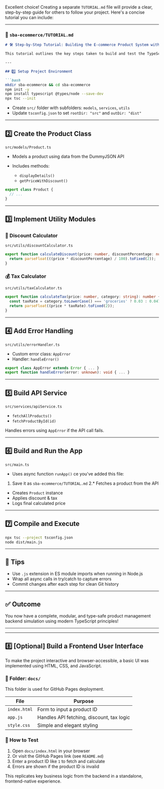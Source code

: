 Excellent choice! Creating a separate `TUTORIAL.md` file will provide a clear, step-by-step guide for others to follow your project. Here's a concise tutorial you can include:

---

### 📄 `sba-ecommerce/TUTORIAL.md`

````markdown
# 🛠️ Step-by-Step Tutorial: Building the E-commerce Product System with TypeScript

This tutorial outlines the key steps taken to build and test the TypeScript-based e-commerce system, following best practices and modular development.

---

## 1️⃣ Setup Project Environment

```bash
mkdir sba-ecommerce && cd sba-ecommerce
npm init -y
npm install typescript @types/node --save-dev
npx tsc --init
````

* Create `src/` folder with subfolders: `models`, `services`, `utils`
* Update `tsconfig.json` to set `rootDir: "src"` and `outDir: "dist"`

---

## 2️⃣ Create the Product Class

`src/models/Product.ts`

* Models a product using data from the DummyJSON API
* Includes methods:

  * `displayDetails()`
  * `getPriceWithDiscount()`

```ts
export class Product {
  // ...
}
```

---

## 3️⃣ Implement Utility Modules

### 🧮 Discount Calculator

`src/utils/discountCalculator.ts`

```ts
export function calculateDiscount(price: number, discountPercentage: number): number {
  return parseFloat(((price * discountPercentage) / 100).toFixed(2));
}
```

### 💰 Tax Calculator

`src/utils/taxCalculator.ts`

```ts
export function calculateTax(price: number, category: string): number {
  const taxRate = category.toLowerCase() === 'groceries' ? 0.03 : 0.0475;
  return parseFloat((price * taxRate).toFixed(2));
}
```

---

## 4️⃣ Add Error Handling

`src/utils/errorHandler.ts`

* Custom error class: `AppError`
* Handler: `handleError()`

```ts
export class AppError extends Error { ... }
export function handleError(error: unknown): void { ... }
```

---

## 5️⃣ Build API Service

`src/services/apiService.ts`

* `fetchAllProducts()`
* `fetchProductById(id)`

Handles errors using `AppError` if the API call fails.

---

## 6️⃣ Build and Run the App

`src/main.ts`

* Uses async function `runApp()`
ce you've added this file:

1. Save it as `sba-ecommerce/TUTORIAL.md`
2.* Fetches a product from the API
* Creates `Product` instance
* Applies discount & tax
* Logs final calculated price

---

## 7️⃣ Compile and Execute

```bash
npx tsc --project tsconfig.json
node dist/main.js
```

---

## 🧠 Tips

* Use `.js` extension in ES module imports when running in Node.js
* Wrap all async calls in try/catch to capture errors
* Commit changes after each step for clean Git history

---

## ✅ Outcome

You now have a complete, modular, and type-safe product management backend simulation using modern TypeScript principles!

---

---

## 8️⃣ [Optional] Build a Frontend User Interface

To make the project interactive and browser-accessible, a basic UI was implemented using HTML, CSS, and JavaScript.

### 📁 Folder: `docs/`

This folder is used for GitHub Pages deployment.

| File        | Purpose                                  |
|-------------|-------------------------------------------|
| `index.html`| Form to input a product ID               |
| `app.js`    | Handles API fetching, discount, tax logic|
| `style.css` | Simple and elegant styling               |

### 🧪 How to Test

1. Open `docs/index.html` in your browser
2. Or visit the GitHub Pages link (see `README.md`)
3. Enter a product ID like `1` to fetch and calculate
4. Errors are shown if the product ID is invalid

This replicates key business logic from the backend in a standalone, frontend-native experience.



